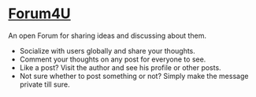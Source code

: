 # [Forum4U](https://forum4u.onrender.com/)

An open Forum for sharing ideas and discussing about them.
* Socialize with users globally and share your thoughts.
* Comment your thoughts on any post for everyone to see.
* Like a post? Visit the author and see his profile or other posts.
* Not sure whether to post something or not? Simply make the message private till sure.

